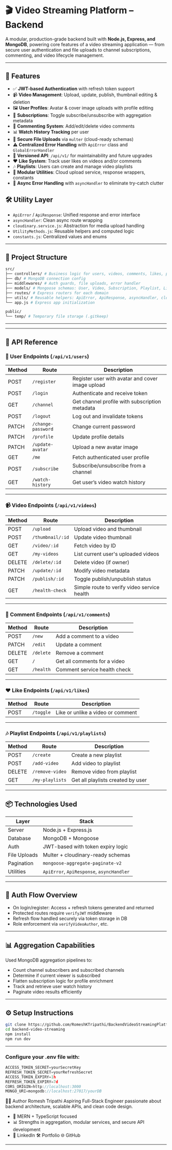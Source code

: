 # 🎬 Video Streaming Platform – Backend

A modular, production-grade backend built with **Node.js, Express, and MongoDB**, powering core features of a video streaming application — from secure user authentication and file uploads to channel subscriptions, commenting, and video lifecycle management.

---

## 🚀 Features

- ✅ **JWT-based Authentication** with refresh token support
- 📹 **Video Management**: Upload, update, publish, thumbnail editing & deletion
- 🖼️ **User Profiles**: Avatar & cover image uploads with profile editing
- 🔔 **Subscriptions**: Toggle subscribe/unsubscribe with aggregation metadata
- 💬 **Commenting System**: Add/edit/delete video comments
- 📊 **Watch History Tracking** per user
- 📂 **Secure File Uploads** via `multer` (cloud-ready schemas)
- ⚠️ **Centralized Error Handling** with `ApiError` class and `GlobalErrorHandler`
- 🧾 **Versioned API**: `/api/v1/` for maintainability and future upgrades
- ❤️ **Like System**: Track user likes on videos and/or comments
- 🎶 **Playlists**: Users can create and manage video playlists
- 📁 **Modular Utilities**: Cloud upload service, response wrappers, constants
- 🧹 **Async Error Handling** with `asyncHandler` to eliminate try-catch clutter

## 🛠️ Utility Layer

- `ApiError` / `ApiResponse`: Unified response and error interface
- `asyncHandler`: Clean async route wrapping
- `cloudinary.service.js`: Abstraction for media upload handling
- `UtilityMethods.js`: Reusable helpers and computed logic
- `constants.js`: Centralized values and enums

---

## 🧱 Project Structure

```bash
src/
├── controllers/ # Business logic for users, videos, comments, likes, playlists
├── db/ # MongoDB connection config
├── middlewares/ # Auth guards, file uploads, error handler
├── models/ # Mongoose schemas: User, Video, Subscription, Playlist, Like, Comment
├── routes/ # Express routers for each domain
├── utils/ # Reusable helpers: ApiError, ApiResponse, asyncHandler, cloudinary service
└── app.js # Express app initialization

public/
└── temp/ # Temporary file storage (.gitkeep)
```

---

---

## 📜 API Reference

### 👤 User Endpoints (`/api/v1/users`)

| Method | Route              | Description                                      |
| ------ | ------------------ | ------------------------------------------------ |
| POST   | `/register`        | Register user with avatar and cover image upload |
| POST   | `/login`           | Authenticate and receive token                   |
| GET    | `/channel`         | Get channel profile with subscription metadata   |
| POST   | `/logout`          | Log out and invalidate tokens                    |
| PATCH  | `/change-password` | Change current password                          |
| PATCH  | `/profile`         | Update profile details                           |
| PATCH  | `/update-avatar`   | Upload a new avatar image                        |
| GET    | `/me`              | Fetch authenticated user profile                 |
| POST   | `/subscribe`       | Subscribe/unsubscribe from a channel             |
| GET    | `/watch-history`   | Get user’s video watch history                   |

---

### 📹 Video Endpoints (`/api/v1/videos`)

| Method | Route            | Description                                 |
| ------ | ---------------- | ------------------------------------------- |
| POST   | `/upload`        | Upload video and thumbnail                  |
| POST   | `/thumbnail/:id` | Update video thumbnail                      |
| GET    | `/video/:id`     | Fetch video by ID                           |
| GET    | `/my-videos`     | List current user's uploaded videos         |
| DELETE | `/delete/:id`    | Delete video (if owner)                     |
| PATCH  | `/update/:id`    | Modify video metadata                       |
| PATCH  | `/publish/:id`   | Toggle publish/unpublish status             |
| GET    | `/health-check`  | Simple route to verify video service health |

---

### 💬 Comment Endpoints (`/api/v1/comments`)

| Method | Route     | Description                  |
| ------ | --------- | ---------------------------- |
| POST   | `/new`    | Add a comment to a video     |
| PATCH  | `/edit`   | Update a comment             |
| DELETE | `/delete` | Remove a comment             |
| GET    | `/`       | Get all comments for a video |
| GET    | `/health` | Comment service health check |

---

### ❤️ Like Endpoints (`/api/v1/likes`)

| Method | Route     | Description                       |
| ------ | --------- | --------------------------------- |
| POST   | `/toggle` | Like or unlike a video or comment |

---

### 🎶 Playlist Endpoints (`/api/v1/playlists`)

| Method | Route           | Description                       |
| ------ | --------------- | --------------------------------- |
| POST   | `/create`       | Create a new playlist             |
| POST   | `/add-video`    | Add video to playlist             |
| DELETE | `/remove-video` | Remove video from playlist        |
| GET    | `/my-playlists` | Get all playlists created by user |

---

## 📦 Technologies Used

| Layer        | Stack                                     |
| ------------ | ----------------------------------------- |
| Server       | Node.js + Express.js                      |
| Database     | MongoDB + Mongoose                        |
| Auth         | JWT-based with token expiry logic         |
| File Uploads | Multer + cloudinary-ready schemas         |
| Pagination   | `mongoose-aggregate-paginate-v2`          |
| Utilities    | `ApiError`, `ApiResponse`, `asyncHandler` |

---

## 🔐 Auth Flow Overview

- On login/register: Access + refresh tokens generated and returned
- Protected routes require `verifyJWT` middleware
- Refresh flow handled securely via token storage in DB
- Role enforcement via `verifyVideoAuthor`, etc.

---

## 📊 Aggregation Capabilities

Used MongoDB aggregation pipelines to:

- Count channel subscribers and subscribed channels
- Determine if current viewer is subscribed
- Flatten subscription logic for profile enrichment
- Track and retrieve user watch history
- Paginate video results efficiently

---

## ⚙️ Setup Instructions

```bash
git clone https://github.com/RomeshKTripathi/BackendVideoStreamingPlatform.git
cd backend-video-streaming
npm install
npm run dev
```

---

### Configure your .env file with:

```js
ACCESS_TOKEN_SECRET=yourSecretKey
REFRESH_TOKEN_SECRET=yourRefreshSecret
ACCESS_TOKEN_EXPIRY=1h
REFRESH_TOKEN_EXPIRY=7d
CORS_ORIGIN=http://localhost:3000
MONGO_URI=mongodb://localhost:27017/yourDB
```

🧑‍💻 Author
Romesh Tripathi
Aspiring Full-Stack Engineer passionate about backend architecture, scalable APIs, and clean code design.

- 🧠 MERN + TypeScript focused
- 📊 Strengths in aggregation, modular services, and secure API development
- 💼 LinkedIn 🛠️ Portfolio 🌐 GitHub

---
